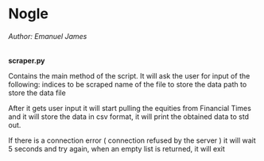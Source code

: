 # Nogle
###### Author: Emanuel James

**scraper.py**

Contains the main method of the script. It will ask the user for input of the following:
    indices to be scraped
    name of the file to store the data
    path to store the data file

After it gets user input it will start pulling the equities from Financial Times
and it will store the data in csv format, it will print the obtained data to std out.

If there is a connection error ( connection refused by the server ) it will wait 5 seconds and try again, 
when an empty list is returned, it will exit

